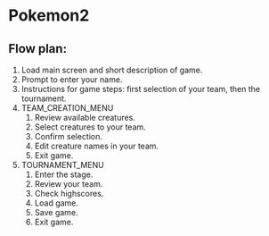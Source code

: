 # Pokemon2

## Flow plan:
 1. Load main screen and short description of game.
 2. Prompt to enter your name.
 3. Instructions for game steps: first selection of your team, then the tournament.
 4. TEAM_CREATION_MENU
	 1. Review available creatures.
	 2. Select creatures to your team.
	 3. Confirm selection.
	 4. Edit creature names in your team.
	 5. Exit game.
 5. TOURNAMENT_MENU
	 1. Enter the stage.
	 2. Review your team.
	 3. Check highscores.
	 4. Load game.
	 5. Save game.
	 6. Exit game.
